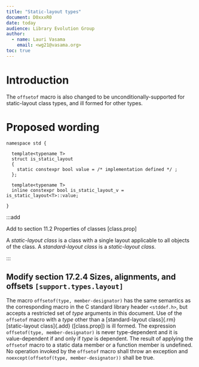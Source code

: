 ```yaml
---
title: "Static-layout types"
document: D0xxxR0
date: today
audience: Library Evolution Group
author:
  - name: Lauri Vasama
    email: <wg21@vasama.org>
toc: true
---
```


# Introduction


The `offsetof` macro is also changed to be unconditionally-supported for static-layout class types, and ill formed for other types.

# Proposed wording

```
namespace std {

  template<typename T>
  struct is_static_layout
  {
    static constexpr bool value = /* implementation defined */ ;
  };

  template<typename T>
  inline constexpr bool is_static_layout_v = is_static_layout<T>::value;

}
```

:::add

Add to section 11.2 Properties of classes [class.prop]

A _static-layout class_ is a class with a single layout applicable to all objects of the class. A _standard-layout class_ is a _static-layout class_.

:::

## Modify section 17.2.4 Sizes, alignments, and offsets `[support.types.layout]`

The macro `offsetof(type, member-designator)` has the same semantics as the corresponding macro in the C standard library header `<stddef.h>`, but accepts a restricted set of _type_ arguments in this document. Use of the `offsetof` macro with a _type_ other than a [standard-layout class]{.rm} [static-layout class]{.add} ([class.prop]) is ill formed. The expression `offsetof(type, member-designator)` is never type-dependent and it is value-dependent if and only if _type_ is dependent. The result of applying the `offsetof` macro to a static data member or a function member is undefined. No operation invoked by the `offsetof` macro shall throw an exception and `noexcept(offsetof(type, member-designator))` shall be true.

